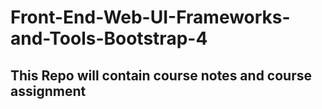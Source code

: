 # Front-End-Web-UI-Frameworks-and-Tools-Bootstrap-4
## This Repo will contain course notes and course assignment